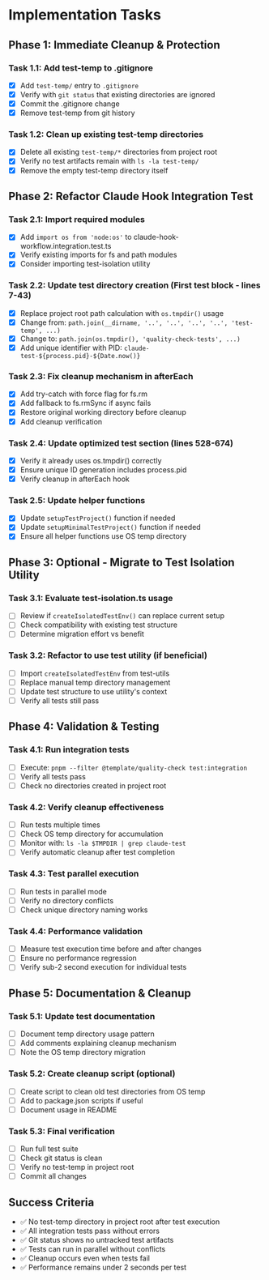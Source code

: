 # Implementation Tasks

## Phase 1: Immediate Cleanup & Protection

### Task 1.1: Add test-temp to .gitignore

- [x] Add `test-temp/` entry to `.gitignore`
- [x] Verify with `git status` that existing directories are ignored
- [x] Commit the .gitignore change
- [x] Remove test-temp from git history

### Task 1.2: Clean up existing test-temp directories

- [x] Delete all existing `test-temp/*` directories from project root
- [x] Verify no test artifacts remain with `ls -la test-temp/`
- [x] Remove the empty test-temp directory itself

## Phase 2: Refactor Claude Hook Integration Test

### Task 2.1: Import required modules

- [x] Add `import os from 'node:os'` to claude-hook-workflow.integration.test.ts
- [x] Verify existing imports for fs and path modules
- [x] Consider importing test-isolation utility

### Task 2.2: Update test directory creation (First test block - lines 7-43)

- [x] Replace project root path calculation with `os.tmpdir()` usage
- [x] Change from:
      `path.join(__dirname, '..', '..', '..', '..', 'test-temp', ...)`
- [x] Change to: `path.join(os.tmpdir(), 'quality-check-tests', ...)`
- [x] Add unique identifier with PID: `claude-test-${process.pid}-${Date.now()}`

### Task 2.3: Fix cleanup mechanism in afterEach

- [x] Add try-catch with force flag for fs.rm
- [x] Add fallback to fs.rmSync if async fails
- [x] Restore original working directory before cleanup
- [x] Add cleanup verification

### Task 2.4: Update optimized test section (lines 528-674)

- [x] Verify it already uses os.tmpdir() correctly
- [x] Ensure unique ID generation includes process.pid
- [x] Verify cleanup in afterEach hook

### Task 2.5: Update helper functions

- [x] Update `setupTestProject()` function if needed
- [x] Update `setupMinimalTestProject()` function if needed
- [x] Ensure all helper functions use OS temp directory

## Phase 3: Optional - Migrate to Test Isolation Utility

### Task 3.1: Evaluate test-isolation.ts usage

- [ ] Review if `createIsolatedTestEnv()` can replace current setup
- [ ] Check compatibility with existing test structure
- [ ] Determine migration effort vs benefit

### Task 3.2: Refactor to use test utility (if beneficial)

- [ ] Import `createIsolatedTestEnv` from test-utils
- [ ] Replace manual temp directory management
- [ ] Update test structure to use utility's context
- [ ] Verify all tests still pass

## Phase 4: Validation & Testing

### Task 4.1: Run integration tests

- [ ] Execute: `pnpm --filter @template/quality-check test:integration`
- [ ] Verify all tests pass
- [ ] Check no directories created in project root

### Task 4.2: Verify cleanup effectiveness

- [ ] Run tests multiple times
- [ ] Check OS temp directory for accumulation
- [ ] Monitor with: `ls -la $TMPDIR | grep claude-test`
- [ ] Verify automatic cleanup after test completion

### Task 4.3: Test parallel execution

- [ ] Run tests in parallel mode
- [ ] Verify no directory conflicts
- [ ] Check unique directory naming works

### Task 4.4: Performance validation

- [ ] Measure test execution time before and after changes
- [ ] Ensure no performance regression
- [ ] Verify sub-2 second execution for individual tests

## Phase 5: Documentation & Cleanup

### Task 5.1: Update test documentation

- [ ] Document temp directory usage pattern
- [ ] Add comments explaining cleanup mechanism
- [ ] Note the OS temp directory migration

### Task 5.2: Create cleanup script (optional)

- [ ] Create script to clean old test directories from OS temp
- [ ] Add to package.json scripts if useful
- [ ] Document usage in README

### Task 5.3: Final verification

- [ ] Run full test suite
- [ ] Check git status is clean
- [ ] Verify no test-temp in project root
- [ ] Commit all changes

## Success Criteria

- ✅ No test-temp directory in project root after test execution
- ✅ All integration tests pass without errors
- ✅ Git status shows no untracked test artifacts
- ✅ Tests can run in parallel without conflicts
- ✅ Cleanup occurs even when tests fail
- ✅ Performance remains under 2 seconds per test
